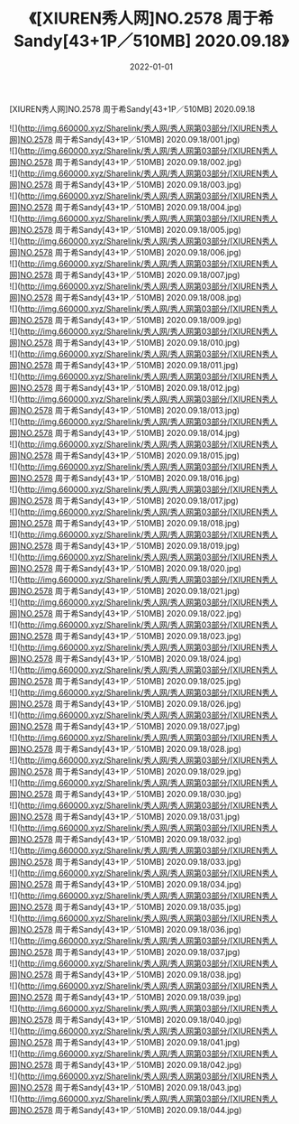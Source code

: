 ﻿---
layout: post
title:  《[XIUREN秀人网]NO.2578 周于希Sandy[43+1P／510MB] 2020.09.18》
date:   2022-01-01
img: http://img.660000.xyz/Sharelink/秀人网/秀人网第03部分/[XIUREN秀人网]NO.2578 周于希Sandy[43+1P／510MB] 2020.09.18/000.jpg
categories: [美女, 清纯, 唯美]
---

[XIUREN秀人网]NO.2578 周于希Sandy[43+1P／510MB] 2020.09.18

 ![](http://img.660000.xyz/Sharelink/秀人网/秀人网第03部分/[XIUREN秀人网]NO.2578 周于希Sandy[43+1P／510MB] 2020.09.18/001.jpg) <br>![](http://img.660000.xyz/Sharelink/秀人网/秀人网第03部分/[XIUREN秀人网]NO.2578 周于希Sandy[43+1P／510MB] 2020.09.18/002.jpg) <br>![](http://img.660000.xyz/Sharelink/秀人网/秀人网第03部分/[XIUREN秀人网]NO.2578 周于希Sandy[43+1P／510MB] 2020.09.18/003.jpg) <br>![](http://img.660000.xyz/Sharelink/秀人网/秀人网第03部分/[XIUREN秀人网]NO.2578 周于希Sandy[43+1P／510MB] 2020.09.18/004.jpg) <br>![](http://img.660000.xyz/Sharelink/秀人网/秀人网第03部分/[XIUREN秀人网]NO.2578 周于希Sandy[43+1P／510MB] 2020.09.18/005.jpg) <br>![](http://img.660000.xyz/Sharelink/秀人网/秀人网第03部分/[XIUREN秀人网]NO.2578 周于希Sandy[43+1P／510MB] 2020.09.18/006.jpg) <br>![](http://img.660000.xyz/Sharelink/秀人网/秀人网第03部分/[XIUREN秀人网]NO.2578 周于希Sandy[43+1P／510MB] 2020.09.18/007.jpg) <br>![](http://img.660000.xyz/Sharelink/秀人网/秀人网第03部分/[XIUREN秀人网]NO.2578 周于希Sandy[43+1P／510MB] 2020.09.18/008.jpg) <br>![](http://img.660000.xyz/Sharelink/秀人网/秀人网第03部分/[XIUREN秀人网]NO.2578 周于希Sandy[43+1P／510MB] 2020.09.18/009.jpg) <br>![](http://img.660000.xyz/Sharelink/秀人网/秀人网第03部分/[XIUREN秀人网]NO.2578 周于希Sandy[43+1P／510MB] 2020.09.18/010.jpg) <br>![](http://img.660000.xyz/Sharelink/秀人网/秀人网第03部分/[XIUREN秀人网]NO.2578 周于希Sandy[43+1P／510MB] 2020.09.18/011.jpg) <br>![](http://img.660000.xyz/Sharelink/秀人网/秀人网第03部分/[XIUREN秀人网]NO.2578 周于希Sandy[43+1P／510MB] 2020.09.18/012.jpg) <br>![](http://img.660000.xyz/Sharelink/秀人网/秀人网第03部分/[XIUREN秀人网]NO.2578 周于希Sandy[43+1P／510MB] 2020.09.18/013.jpg) <br>![](http://img.660000.xyz/Sharelink/秀人网/秀人网第03部分/[XIUREN秀人网]NO.2578 周于希Sandy[43+1P／510MB] 2020.09.18/014.jpg) <br>![](http://img.660000.xyz/Sharelink/秀人网/秀人网第03部分/[XIUREN秀人网]NO.2578 周于希Sandy[43+1P／510MB] 2020.09.18/015.jpg) <br>![](http://img.660000.xyz/Sharelink/秀人网/秀人网第03部分/[XIUREN秀人网]NO.2578 周于希Sandy[43+1P／510MB] 2020.09.18/016.jpg) <br>![](http://img.660000.xyz/Sharelink/秀人网/秀人网第03部分/[XIUREN秀人网]NO.2578 周于希Sandy[43+1P／510MB] 2020.09.18/017.jpg) <br>![](http://img.660000.xyz/Sharelink/秀人网/秀人网第03部分/[XIUREN秀人网]NO.2578 周于希Sandy[43+1P／510MB] 2020.09.18/018.jpg) <br>![](http://img.660000.xyz/Sharelink/秀人网/秀人网第03部分/[XIUREN秀人网]NO.2578 周于希Sandy[43+1P／510MB] 2020.09.18/019.jpg) <br>![](http://img.660000.xyz/Sharelink/秀人网/秀人网第03部分/[XIUREN秀人网]NO.2578 周于希Sandy[43+1P／510MB] 2020.09.18/020.jpg) <br>![](http://img.660000.xyz/Sharelink/秀人网/秀人网第03部分/[XIUREN秀人网]NO.2578 周于希Sandy[43+1P／510MB] 2020.09.18/021.jpg) <br>![](http://img.660000.xyz/Sharelink/秀人网/秀人网第03部分/[XIUREN秀人网]NO.2578 周于希Sandy[43+1P／510MB] 2020.09.18/022.jpg) <br>![](http://img.660000.xyz/Sharelink/秀人网/秀人网第03部分/[XIUREN秀人网]NO.2578 周于希Sandy[43+1P／510MB] 2020.09.18/023.jpg) <br>![](http://img.660000.xyz/Sharelink/秀人网/秀人网第03部分/[XIUREN秀人网]NO.2578 周于希Sandy[43+1P／510MB] 2020.09.18/024.jpg) <br>![](http://img.660000.xyz/Sharelink/秀人网/秀人网第03部分/[XIUREN秀人网]NO.2578 周于希Sandy[43+1P／510MB] 2020.09.18/025.jpg) <br>![](http://img.660000.xyz/Sharelink/秀人网/秀人网第03部分/[XIUREN秀人网]NO.2578 周于希Sandy[43+1P／510MB] 2020.09.18/026.jpg) <br>![](http://img.660000.xyz/Sharelink/秀人网/秀人网第03部分/[XIUREN秀人网]NO.2578 周于希Sandy[43+1P／510MB] 2020.09.18/027.jpg) <br>![](http://img.660000.xyz/Sharelink/秀人网/秀人网第03部分/[XIUREN秀人网]NO.2578 周于希Sandy[43+1P／510MB] 2020.09.18/028.jpg) <br>![](http://img.660000.xyz/Sharelink/秀人网/秀人网第03部分/[XIUREN秀人网]NO.2578 周于希Sandy[43+1P／510MB] 2020.09.18/029.jpg) <br>![](http://img.660000.xyz/Sharelink/秀人网/秀人网第03部分/[XIUREN秀人网]NO.2578 周于希Sandy[43+1P／510MB] 2020.09.18/030.jpg) <br>![](http://img.660000.xyz/Sharelink/秀人网/秀人网第03部分/[XIUREN秀人网]NO.2578 周于希Sandy[43+1P／510MB] 2020.09.18/031.jpg) <br>![](http://img.660000.xyz/Sharelink/秀人网/秀人网第03部分/[XIUREN秀人网]NO.2578 周于希Sandy[43+1P／510MB] 2020.09.18/032.jpg) <br>![](http://img.660000.xyz/Sharelink/秀人网/秀人网第03部分/[XIUREN秀人网]NO.2578 周于希Sandy[43+1P／510MB] 2020.09.18/033.jpg) <br>![](http://img.660000.xyz/Sharelink/秀人网/秀人网第03部分/[XIUREN秀人网]NO.2578 周于希Sandy[43+1P／510MB] 2020.09.18/034.jpg) <br>![](http://img.660000.xyz/Sharelink/秀人网/秀人网第03部分/[XIUREN秀人网]NO.2578 周于希Sandy[43+1P／510MB] 2020.09.18/035.jpg) <br>![](http://img.660000.xyz/Sharelink/秀人网/秀人网第03部分/[XIUREN秀人网]NO.2578 周于希Sandy[43+1P／510MB] 2020.09.18/036.jpg) <br>![](http://img.660000.xyz/Sharelink/秀人网/秀人网第03部分/[XIUREN秀人网]NO.2578 周于希Sandy[43+1P／510MB] 2020.09.18/037.jpg) <br>![](http://img.660000.xyz/Sharelink/秀人网/秀人网第03部分/[XIUREN秀人网]NO.2578 周于希Sandy[43+1P／510MB] 2020.09.18/038.jpg) <br>![](http://img.660000.xyz/Sharelink/秀人网/秀人网第03部分/[XIUREN秀人网]NO.2578 周于希Sandy[43+1P／510MB] 2020.09.18/039.jpg) <br>![](http://img.660000.xyz/Sharelink/秀人网/秀人网第03部分/[XIUREN秀人网]NO.2578 周于希Sandy[43+1P／510MB] 2020.09.18/040.jpg) <br>![](http://img.660000.xyz/Sharelink/秀人网/秀人网第03部分/[XIUREN秀人网]NO.2578 周于希Sandy[43+1P／510MB] 2020.09.18/041.jpg) <br>![](http://img.660000.xyz/Sharelink/秀人网/秀人网第03部分/[XIUREN秀人网]NO.2578 周于希Sandy[43+1P／510MB] 2020.09.18/042.jpg) <br>![](http://img.660000.xyz/Sharelink/秀人网/秀人网第03部分/[XIUREN秀人网]NO.2578 周于希Sandy[43+1P／510MB] 2020.09.18/043.jpg) <br>![](http://img.660000.xyz/Sharelink/秀人网/秀人网第03部分/[XIUREN秀人网]NO.2578 周于希Sandy[43+1P／510MB] 2020.09.18/044.jpg) <br>